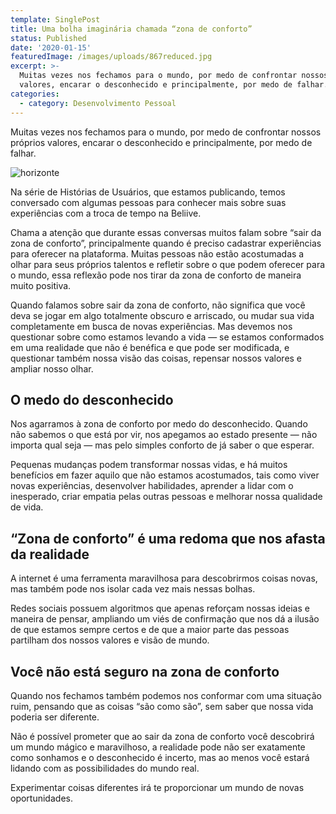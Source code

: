 ```yaml
---
template: SinglePost
title: Uma bolha imaginária chamada “zona de conforto”
status: Published
date: '2020-01-15'
featuredImage: /images/uploads/867reduced.jpg
excerpt: >-
  Muitas vezes nos fechamos para o mundo, por medo de confrontar nossos próprios
  valores, encarar o desconhecido e principalmente, por medo de falhar.
categories:
  - category: Desenvolvimento Pessoal
---
```

Muitas vezes nos fechamos para o mundo, por medo de confrontar nossos próprios valores, encarar o desconhecido e principalmente, por medo de falhar.

![horizonte](/images/uploads/1_nzve9n3eqc5lppsroymnnq.png)

Na série de Histórias de Usuários, que estamos publicando, temos conversado com algumas pessoas para conhecer mais sobre suas experiências com a troca de tempo na Beliive.

Chama a atenção que durante essas conversas muitos falam sobre “sair da zona de conforto”, principalmente quando é preciso cadastrar experiências para oferecer na plataforma. Muitas pessoas não estão acostumadas a olhar para seus próprios talentos e refletir sobre o que podem oferecer para o mundo, essa reflexão pode nos tirar da zona de conforto de maneira muito positiva.

Quando falamos sobre sair da zona de conforto, não significa que você deva se jogar em algo totalmente obscuro e arriscado, ou mudar sua vida completamente em busca de novas experiências. Mas devemos nos questionar sobre como estamos levando a vida — se estamos conformados em uma realidade que não é benéfica e que pode ser modificada, e questionar também nossa visão das coisas, repensar nossos valores e ampliar nosso olhar.

## O medo do desconhecido

Nos agarramos à zona de conforto por medo do desconhecido. Quando não sabemos o que está por vir, nos apegamos ao estado presente — não importa qual seja — mas pelo simples conforto de já saber o que esperar.

Pequenas mudanças podem transformar nossas vidas, e há muitos benefícios em fazer aquilo que não estamos acostumados, tais como viver novas experiências, desenvolver habilidades, aprender a lidar com o inesperado, criar empatia pelas outras pessoas e melhorar nossa qualidade de vida.

## “Zona de conforto” é uma redoma que nos afasta da realidade

A internet é uma ferramenta maravilhosa para descobrirmos coisas novas, mas também pode nos isolar cada vez mais nessas bolhas.

Redes sociais possuem algoritmos que apenas reforçam nossas ideias e maneira de pensar, ampliando um viés de confirmação que nos dá a ilusão de que estamos sempre certos e de que a maior parte das pessoas partilham dos nossos valores e visão de mundo.

## Você não está seguro na zona de conforto

Quando nos fechamos também podemos nos conformar com uma situação ruim, pensando que as coisas “são como são”, sem saber que nossa vida poderia ser diferente.

Não é possível prometer que ao sair da zona de conforto você descobrirá um mundo mágico e maravilhoso, a realidade pode não ser exatamente como sonhamos e o desconhecido é incerto, mas ao menos você estará lidando com as possibilidades do mundo real.

Experimentar coisas diferentes irá te proporcionar um mundo de novas oportunidades.
